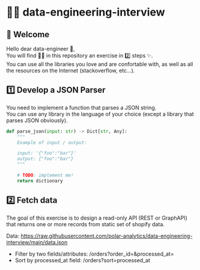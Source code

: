 # 👨‍💻 data-engineering-interview

## 🤗 Welcome

Hello dear data-engineer 👋,  
You will find 🕵️‍♂️ in this repository an exercise in 2️⃣ steps ✨.  
You can use all the libraries you love and are confortable with, as well as all the resources on the Internet (stackoverflow, etc...).

## 1️⃣ Develop a JSON Parser

You need to implement a function that parses a JSON string.  
You can use any library in the language of your choice (except a library that parses JSON obviously).

```python
def parse_json(input: str) -> Dict[str, Any]:
    """
    Example of input / output: 

    input: '{"foo":"bar"}'
    output: {"foo":"bar"}
    """

    # TODO: implement me!
    return dictionary
```

## 2️⃣ Fetch data

The goal of this exercise is to design a read-only API (REST or GraphAPI) that returns one or more records from static set of shopify data.

Data: https://raw.githubusercontent.com/polar-analytics/data-engineering-interview/main/data.json

- Filter by two fields/attributes: /orders?order_id=&processed_at=
- Sort by processed_at field: /orders?sort=processed_at
